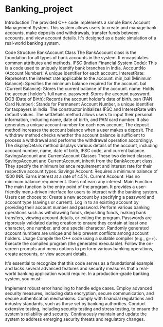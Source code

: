 # Banking_project

Introduction
The provided C++ code implements a simple Bank Account Management System. This system allows users to create and manage bank accounts, make deposits and withdrawals, transfer funds between accounts, and view account details. It's designed as a basic simulation of a real-world banking system.

Code Structure
BankAccount Class
The BankAccount class is the foundation for all types of bank accounts in the system. It encapsulates common attributes and methods.
IFSC (Indian Financial System Code): This is a code used to uniquely identify bank branches in India.
AccountNo (Account Number): A unique identifier for each account.
InterestRate: Represents the interest rate applicable to the account.
min_bal (Minimum Balance): Specifies the minimum balance required for the account.
bal (Current Balance): Stores the current balance of the account.
name: Holds the account holder's full name.
password: Stores the account password.
DOB (Date of Birth): Records the account holder's date of birth.
pan (PAN Card Number): Stands for Permanent Account Number, a unique identifier for taxpayers in India.
The constructor initializes IFSC and InterestRate with default values.
The setDetails method allows users to input their personal information, including name, date of birth, and PAN card number. It also generates a unique account number for each new account.
The deposit method increases the account balance when a user makes a deposit.
The withdraw method checks whether the account balance is sufficient to process a withdrawal and performs the withdrawal operation accordingly.
The displayDetails method displays various details of the account, including account number, name, date of birth, IFSC code, and current balance.
SavingsAccount and CurrentAccount Classes
These two derived classes, SavingsAccount and CurrentAccount, inherit from the BankAccount class. They specify the minimum balance requirement and interest rate for their respective account types.
Savings Account:
Requires a minimum balance of 1500 INR.
Earns interest at a rate of 4.5%.
Current Account:
Has no minimum balance requirement.
Does not earn any interest.
Main Function
The main function is the entry point of the program.
It provides a user-friendly menu-driven interface for users to interact with the banking system.
Users can choose to:
Create a new account by specifying a password and account type (savings or current).
Log in to an existing account by providing their account number and password.
Perform various banking operations such as withdrawing funds, depositing funds, making bank transfers, viewing account details, or exiting the program.
Passwords are rigorously validated during creation to ensure they contain at least one character, one number, and one special character.
Randomly generated account numbers are unique and help prevent conflicts among account holders.
Usage
Compile the C++ code using a suitable compiler (e.g., g++).
Execute the compiled program (the generated executable).
Follow the on-screen prompts and menu options to perform various banking operations, create accounts, or view account details.

It's essential to recognize that this code serves as a foundational example and lacks several advanced features and security measures that a real-world banking application would require. In a production-grade banking system, you must:

Implement robust error handling to handle edge cases.
Employ advanced security measures, including data encryption, secure communication, and secure authentication mechanisms.
Comply with financial regulations and industry standards, such as those set by banking authorities.
Conduct extensive testing, including security testing and stress testing, to ensure the system's reliability and security.
Continuously maintain and update the system to address emerging security threats and regulatory changes.
